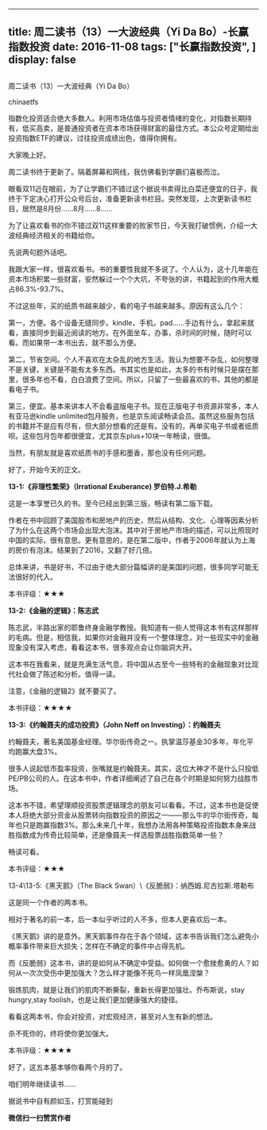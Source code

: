 
---
title:  周二读书（13）一大波经典（Yi Da Bo）-长赢指数投资
date: 2016-11-08
tags: ["长赢指数投资", ]
display: false
---


## 



周二读书（13）一大波经典（Yi Da Bo）




chinaetfs




指数化投资适合绝大多数人。利用市场估值与投资者情绪的变化，对指数长期持有，低买高卖，是普通投资者在资本市场获得财富的最佳方式。本公众号定期给出投资指数ETF的建议，过往投资成绩出色，值得你拥有。


大家晚上好。



周二读书终于更新了。隔着屏幕和网线，我仿佛看到学霸们喜极而泣。



眼看双11近在眼前，为了让学霸们不错过这个据说书卖得比白菜还便宜的日子，我终于下定决心打开公众号后台，准备更新读书栏目。突然发现，上次更新读书栏目，居然是8月份……8月……8……



为了让喜欢看书的你不错过双11这样重要的败家节日，今天我打破惯例，介绍一大波经典经济相关的书籍给你。



先说两句题外话吧。



我跟大家一样，很喜欢看书。书的重要性我就不多说了。个人认为，这十几年能在资本市场积累一些财富，安然躲过一个个大坑，不夸张的讲，书籍起到的作用大概占86.3%-93.7%。



不过这些年，买的纸质书越来越少，看的电子书越来越多。原因有这么几个：



第一，方便。各个设备无缝同步。kindle，手机，pad……手边有什么，拿起来就看，直接同步到最近阅读的地方。在外面坐车，办事，杀时间的时候，随时可以看。而如果带一本书出去，就不那么方便。



第二，节省空间。个人不喜欢在太杂乱的地方生活。我认为想要不杂乱，如何整理不是关键，关键是不能有太多东西。书其实也是如此，太多的书有时候只是摆在那里，很多年也不看，白白浪费了空间。所以，只留了一些最喜欢的书，其他的都是看电子书。



第三，便宜。基本来讲本人不会看盗版电子书。现在正版电子书资源非常多，本人有亚马逊kindle unlimited包月服务，也是京东阅读畅读会员。虽然这些服务包括的书籍并不是应有尽有，但大部分想看的还是有。没有的，再单买电子书或者纸质呗。这些包月包年都很便宜，尤其京东plus+10块一年畅读，很值。



当然，有朋友就是喜欢纸质书的手感和墨香，那也没有任何问题。



好了，开始今天的正文。







**13-1:《非理性繁荣》（Irrational Exuberance) 罗伯特.J.希勒**



这是一本享誉已久的书。至今已经出到第三版，畅读有第二版下载。



作者在书中回顾了美国股市和房地产的历史，然后从结构、文化、心理等因素分析了为什么在这两个市场会出现大泡沫。其中对于房地产市场的描述，可以比照现时中国的实际，很有意思。更有意思的，是在第二版中，作者于2006年就认为上海的房价有泡沫。结果到了2016，又翻了好几倍。



总体来讲，书是好书，不过由于绝大部分篇幅讲的是美国的问题，很多同学可能无法很好的代入。



本书评级：★★★





**13-2:《金融的逻辑》：陈志武**



陈志武，半路出家的耶鲁终身金融学教授。我知道有一些人觉得这本书有这样那样的毛病。但是，相信我，如果你对金融并没有一个整体理念，对一些现实中的金融现象没有深入考虑，看看这本书，很多观点会让你脑洞大开。



这本书在我看来，就是充满生活气息，将中国从古至今一些特有的金融现象对比现代社会做了陈述和分析。值得一读。



注意，《金融的逻辑2》就不要买了。



本书评级：★★★★





**13-3:《约翰聂夫的成功投资》（John Neff on Investing）：约翰聂夫**



约翰聂夫，著名美国基金经理。华尔街传奇之一。执掌温莎基金30多年，年化平均跑赢大盘3%。



很多人说起低市盈率投资，张嘴就是约翰聂夫。其实，这位大神才不是什么只投低PE/PB公司的人。在这本书中，作者详细阐述了自己在各个时期是如何努力战胜市场。



这本书不错，希望理顺投资股票逻辑理念的朋友可以看看。不过，这本书也是促使本人将绝大部分资金从股票转向指数投资的原因之一——那么牛的华尔街传奇，每年也只是跑赢指数3%。那么未来几十年，我想办法用各种策略投资指数本身来战胜指数成为传奇比较简单，还是像聂夫一样选股票战胜指数简单一些？



畅读可看。



本书评级：★★★







13-4\13-5:《黑天鹅》（The Black Swan）\《反脆弱》：纳西姆.尼古拉斯.塔勒布



这是同一个作者的两本书。



相对于著名的前一本，后一本似乎听过的人不多，但本人更喜欢后一本。



《黑天鹅》讲的是意外。黑天鹅事件存在于各个领域，这本书告诉我们怎么避免小概率事件带来巨大损失；怎样在不确定的事件中占得先机。



而《反脆弱》这本书，讲的是如何从不确定中受益。如何做一个愈挫愈勇的人？如何从一次次受伤中更加强大？怎么样才能像不死鸟一样凤凰涅槃？



锻炼肌肉，就是让我们的肌肉不断撕裂，重新长得更加强壮。乔布斯说，stay hungry,stay foolish，也是让我们更加健康强大的捷径。



看看这两本书，你会对投资，对宏观经济，甚至对人生有新的想法。



杀不死你的，终将使你更加强大。



本书评级：★★★★









好了，这五本基本够你看两个月的了。



咱们明年继续读书……

据说书中自有颜如玉，打赏能碰到


**微信扫一扫赞赏作者**













